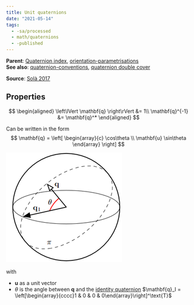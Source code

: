 ```yaml
---
title: Unit quaternions
date: "2021-05-14"
tags:
  - -sa/processed
  - math/quaternions
  - -published
---
```


**Parent**: [Quaternion index](rotations/quaternion-index.md), [orientation-parametrisations](orientation-parametrisations.md)  
**See also**: [quaternion-conventions](studienarbeit/quaternion-conventions.md), [quaternion double cover](rotations/quaternion-double-cover.md)

**Source**: [Solà 2017](solà-2017-quaternion-kinematics-for-eskf.md)

## Properties
$$
\begin{aligned}
\left\lVert \mathbf{q} \right\rVert &= 1\\
\mathbf{q}^{-1} &= \mathbf{q}^*
\end{aligned}
$$

Can be written in the form
$$
\mathbf{q} = \left[ \begin{array}{c}
	\cos\theta \\ \mathbf{u} \sin\theta
	\end{array} \right]
$$

![](_img/quaternion_definition.png)

with
* $\mathbf{u}$ as a unit vector
* $\theta$ is the angle between $\mathbf{q}$ and the
	[identity quaternion](rotations/identity-quaternion.md)
	$\mathbf{q}_I = \left[\begin{array}{cccc}1 & 0 & 0 & 0\end{array}\right]^\text{T}$